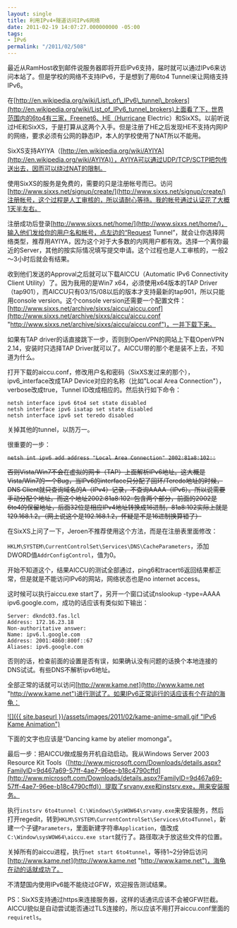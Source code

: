 ```yaml
---
layout: single
title: 利用IPv4+隧道访问IPv6网络
date: 2011-02-19 14:07:27.000000000 -05:00
tags:
- IPv6
permalink: "/2011/02/508"
---
```

最近从RamHost收到邮件说服务器即将开启IPv6支持，届时就可以通过IPv6来访问本站了。但是学校的网络不支持IPv6，于是想到了用6to4 Tunnel来让网络支持IPv6。

在[http://en.wikipedia.org/wiki/List\_of\_IPv6\_tunnel\_brokers](http://en.wikipedia.org/wiki/List_of_IPv6_tunnel_brokers)上面看了下，世界范围内的6to4有三家，Freenet6、HE（Hurricane Electric）和SixXS。以前听说过HE和SixXS，于是打算从这两个入手。但是注册了HE之后发现HE不支持内网IP的网络，要求必须有公网的静态IP，本人的学校使用了NAT所以不能用。

SixXS支持AYIYA（[http://en.wikipedia.org/wiki/AYIYA](http://en.wikipedia.org/wiki/AYIYA)），AYIYA可以通过UDP/TCP/SCTP把包传送出去，因而可以绕过NAT的限制。

使用SixXS的服务是免费的，需要的只是注册帐号而已。访问[http://www.sixxs.net/signup/create/](http://www.sixxs.net/signup/create/)注册帐号，这个过程是人工审核的，所以请耐心等待。我的帐号通过认证花了大概1天半左右。

注册成功后登录[http://www.sixxs.net/home/](http://www.sixxs.net/home/)，输入他们发给你的用户名和帐号，点左边的“Request Tunnel”，就会让你选择网络类型，推荐用AYIYA，因为这个对于大多数的内网用户都有效。选择一个离你最近的Server，其他的按实际情况填写提交申请。这个过程也是人工审核的，一般2～3小时后就会有结果。

收到他们发送的Approval之后就可以下载AICCU（Automatic IPv6 Connectivity Client Utility）了。因为我用的是Win7 x64，必须使用x64版本的TAP Driver（tap901），而AICCU只有03/15/08以后的版本才支持最新的tap901，所以只能用console version。这个console version还需要一个配置文件：[http://www.sixxs.net/archive/sixxs/aiccu/aiccu.conf](http://www.sixxs.net/archive/sixxs/aiccu/aiccu.conf "http://www.sixxs.net/archive/sixxs/aiccu/aiccu.conf")，一并下载下来。

如果有TAP driver的话直接跳下一步，否则到OpenVPN的网站上下载OpenVPN 2.14，安装时只选择TAP Driver就可以了。AICCU带的那个老是装不上去，不知道为什么。

打开下载的aiccu.conf，修改用户名和密码（SixXS发过来的那个），ipv6\_interface改成TAP Device对应的名称（比如"Local Area Connection"），verbose改成true，Tunnel ID改成相应的。然后执行如下命令：

```
netsh interface ipv6 6to4 set state disabled
netsh interface ipv6 isatap set state disabled
netsh interface ipv6 set teredo disabled
```

关掉其他的tunnel，以防万一。

很重要的一步：

~~```netsh int ipv6 add address "Local Area Connection" 2002:81a8:102::```~~

~~否则Vista/Win7不会在虚拟的网卡（TAP）上面解析IPv6地址。这大概是Vista/Win7的一个Bug，当IPv6的interface只分配了回环/Teredo地址的时候，DNS Client就只查询域名的A（IPv4）记录，不查询AAAA（IPv6）。所以说需要手动分配个地址。而这个地址2002:81a8:102::包含两个部分，前面的2002是6to4的保留地址，后面32位是相应IPv4地址转换成16进制，81a8:102实际上就是129.168.1.2。（网上说这个是192.168.1.2，怀疑是不是16进制换算错了）~~

在SixXS上问了一下，Jeroen不推荐使用这个方法，而是在注册表里面修改：

`HKLM\SYSTEM\CurrentControlSet\Services\DNS\CacheParameters`，添加DWORD值`AddrConfigControl`，值为0。

开始不知道这个，结果AICCU的测试全部通过，ping6和tracert6返回结果都正常，但是就是不能访问IPv6的网站，网络状态也是no internet access。

这时候可以执行aiccu.exe start了，另开一个窗口试试nslookup -type=AAAA ipv6.google.com，成功的话应该有类似如下输出：

```
Server: dkndc03.fas.lcl
Address: 172.16.23.18
Non-authoritative answer:
Name: ipv6.l.google.com
Address: 2001:4860:800f::67
Aliases: ipv6.google.com
```

否则的话，检查前面的设置是否有误，如果确认没有问题的话换个本地连接的DNS试试。有些DNS不解析ipv6地址。

全部正常的话就可以访问[http://www.kame.net](http://www.kame.net "http://www.kame.net")进行测试了。如果IPv6正常运行的话应该有个在动的海龟：

[![]({{ site.baseurl }}/assets/images/2011/02/kame-anime-small.gif "IPv6 Kame Animation")](/assets/images/2011/02/kame-anime-small.gif)

下面的文字也应该是“Dancing kame by atelier momonga”。

最后一步：把AICCU做成服务开机自动启动。我从Windows Server 2003 Resource Kit Tools（[http://www.microsoft.com/Downloads/details.aspx?FamilyID=9d467a69-57ff-4ae7-96ee-b18c4790cffd](http://www.microsoft.com/Downloads/details.aspx?FamilyID=9d467a69-57ff-4ae7-96ee-b18c4790cffd)）提取了srvany.exe和instsrv.exe，用来安装服务。

执行`instsrv 6to4tunnel C:\Windows\SysWOW64\srvany.exe`来安装服务，然后打开regedit，转到`HKLM\SYSTEM\CurrentControlSet\Services\6to4Tunnel`，新建一个子键`Parameters`，里面新建字符串`Application`，值改成`C:\Window\sysWOW64\aiccu.exe start`就行了。路径取决于放这些文件的位置。

关掉所有的aiccu进程，执行`net start 6to4tunnel`，等待1~2分钟后访问[http://www.kame.net](http://www.kame.net "http://www.kame.net")，海龟在动的话就成功了。

不清楚国内使用IPv6能不能绕过GFW，欢迎报告测试结果。

PS：SixXS支持通过https来连接服务器，这样的话通讯应该不会被GFW拦截。AICCU貌似是自动尝试能否通过TLS连接的，所以应该不用打开aiccu.conf里面的`requiretls`。
